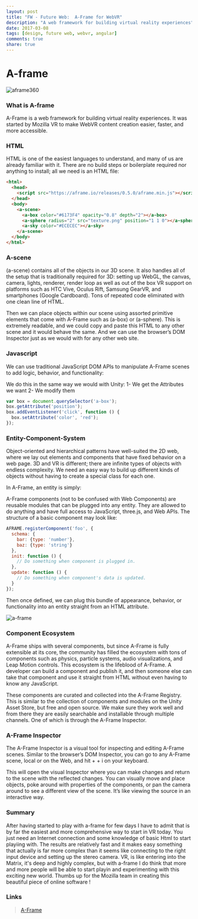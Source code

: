 ```yaml
---
layout: post
title: "FW - Future Web:  A-Frame for WebVR"
description: "A web framework for building virtual reality experiences"
date: 2017-03-08
tags: [design, future web, webvr, angular]
comments: true
share: true
---
```


# A-frame

![aframe360](https://cloud.githubusercontent.com/assets/17754060/23701921/b7103940-03d7-11e7-853a-823dce17c88b.png)

### What is A-frame

A-Frame is a web framework for building virtual reality experiences. It was started by Mozilla VR to make WebVR content creation easier, faster, and more accessible.

### HTML

HTML is one of the easiest languages to understand, and many of us are already familiar with it. There are no build steps or boilerplate required nor anything to install; all we need is an HTML file:

```html
<html>
  <head>
    <script src="https://aframe.io/releases/0.5.0/aframe.min.js"></script>
  </head>
  <body>
    <a-scene>
      <a-box color="#6173F4" opacity="0.8" depth="2"></a-box>
      <a-sphere radius="2" src="texture.png" position="1 1 0"></a-sphere>
      <a-sky color="#ECECEC"></a-sky>
    </a-scene>
  </body>
</html>
```
### A-scene
(a-scene) contains all of the objects in our 3D scene. It also handles all of the setup that is traditionally required for 3D: setting up WebGL, the canvas, camera, lights, renderer, render loop as well as out of the box VR support on platforms such as HTC Vive, Oculus Rift, Samsung GearVR, and smartphones (Google Cardboard). Tons of repeated code eliminated with one clean line of HTML.

Then we can place objects within our scene using assorted primitive elements that come with A-Frame such as (a-box) or (a-sphere). This is extremely readable, and we could copy and paste this HTML to any other scene and it would behave the same. And we can use the browser’s DOM Inspector just as we would with for any other web site.

### Javascript 
We can use traditional JavaScript DOM APIs to manipulate A-Frame scenes to add logic, behavior, and functionality:

We do this in the same way we would with Unity:
1- We get the Attributes we want
2- We modify them

```js
var box = document.querySelector('a-box');
box.getAttribute('position');
box.addEventListener('click', function () {
  box.setAttribute('color', 'red');
});
```

### Entity-Component-System

Object-oriented and hierarchical patterns have well-suited the 2D web, where we lay out elements and components that have fixed behavior on a web page. 3D and VR is different; there are infinite types of objects with endless complexity. We need an easy way to build up different kinds of objects without having to create a special class for each one.

In A-Frame, an entity is simply:

> <a-entity></a-entity>

A-Frame components (not to be confused with Web Components) are reusable modules that can be plugged into any entity. They are allowed to do anything and have full access to JavaScript, three.js, and Web APIs. The structure of a basic component may look like:

```js
AFRAME.registerComponent('foo', {
  schema: {
    bar: {type: 'number'},
    baz: {type: 'string'}
  },
  init: function () {
    // Do something when component is plugged in.
  },
  update: function () {
    // Do something when component's data is updated.
  }
});
```

Then once defined, we can plug this bundle of appearance, behavior, or functionality into an entity straight from an HTML attribute.

> <a-entity foo="bar: 5; baz: qux"></a-entity>

![a-frame](https://cloud.githubusercontent.com/assets/17754060/23701920/b6fe0810-03d7-11e7-8934-252b804307e3.png)

### Component Ecosystem

A-Frame ships with several components, but since A-Frame is fully extensible at its core, the community has filled the ecosystem with tons of components such as physics, particle systems, audio visualizations, and Leap Motion controls. This ecosystem is the lifeblood of A-Frame. A developer can build a component and publish it, and then someone else can take that component and use it straight from HTML without even having to know any JavaScript.

These components are curated and collected into the A-Frame Registry. This is similar to the collection of components and modules on the Unity Asset Store, but free and open source. We make sure they work well and from there they are easily searchable and installable through multiple channels. One of which is through the A-Frame Inspector.

### A-Frame Inspector

The A-Frame Inspector is a visual tool for inspecting and editing A-Frame scenes. Similar to the browser’s DOM Inspector, you can go to any A-Frame scene, local or on the Web, and hit <ctrl> + <alt> + i on your keyboard.

This will open the visual Inspector where you can make changes and return to the scene with the reflected changes. You can visually move and place objects, poke around with properties of the components, or pan the camera around to see a different view of the scene. It’s like viewing the source in an interactive way.

### Summary

After having started to play with a-frame for few days I have to admit that is by far the easiest and more comprehensive way to start in VR today. You just need an Internet connection and some knowledge of basic Html to start playiing with. The results are relatively fast and it makes easy something that actually is far more complex than it seems like connecting to the right input device and setting up the stereo camera. VR, is like entering into the Matrix, it's deep and highly complex, but with a-frame I do think that more and more people will be able to start playin and experimenting with this exciting new world. Thumbs up for the Mozilla team in creating this beautiful piece of online software ! 

### Links

>[A-Frame](https://aframe.io/)

